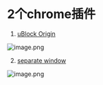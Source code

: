 # 2个chrome插件

1. [uBlock Origin](https://chrome.google.com/webstore/detail/ublock-origin/cjpalhdlnbpafiamejdnhcphjbkeiagm)

![image.png](https://cdn.nlark.com/yuque/0/2020/png/1753813/1594736204477-7ee9e428-d103-4fd7-b4ec-5714bd3c5a75.png#align=left&display=inline&height=81&margin=%5Bobject%20Object%5D&name=image.png&originHeight=161&originWidth=695&size=15269&status=done&style=none&width=347.5)

2. [separate window](https://chrome.google.com/webstore/detail/separate-window/cbgkkbaghihhnaeabfcmmglhnfkfnpon)

![image.png](https://cdn.nlark.com/yuque/0/2020/png/1753813/1594736217276-c4cf516e-9f84-4220-9673-74d19a4ab8e4.png#align=left&display=inline&height=81&margin=%5Bobject%20Object%5D&name=image.png&originHeight=162&originWidth=713&size=13633&status=done&style=none&width=356.5)
